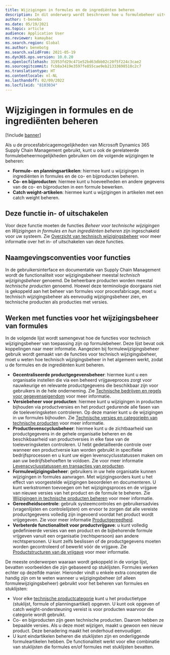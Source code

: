 ```yaml
---
title: Wijzigingen in formules en de ingrediënten beheren
description: In dit onderwerp wordt beschreven hoe u formulebeheer uitvoert en wijzigingen in de hoofdgegevens van de procesfabricage kunt beheren.
author: t-benebo
ms.date: 05/19/2021
ms.topic: article
audience: Application User
ms.reviewer: kamaybac
ms.search.region: Global
ms.author: benebotg
ms.search.validFrom: 2021-05-19
ms.dyn365.ops.version: 10.0.20
ms.openlocfilehash: 31953fd29c471e52bd63dbb02c20f5f224c3cae2
ms.sourcegitcommit: fcb8a3419e3597fe855cae9eb21333698518c2c7
ms.translationtype: HT
ms.contentlocale: nl-NL
ms.lasthandoff: 02/09/2022
ms.locfileid: "8103034"
---
```

# <a name="manage-changes-in-formulas-and-their-ingredients"></a>Wijzigingen in formules en de ingrediënten beheren

[!include [banner](../includes/banner.md)]

Als u de procesfabricagemogelijkheden van Microsoft Dynamics 365 Supply Chain Management gebruikt, kunt u ook de gerelateerde formulebeheermogelijkheden gebruiken om de volgende wijzigingen te beheren:

- **Formule- en planningsartikelen**: hiermee kunt u wijzigingen in ingrediënten in formules en de co- en bijproducten beheren.
- **Co- en bijproducten**: hiermee kunt u hoeveelheden en andere gegevens van de co- en bijproducten in een formule bewerken.
- **Catch weight-artikelen**: hiermee kunt u wijzigingen in artikelen met een catch weight beheren.

## <a name="turn-this-feature-on-or-off"></a>Deze functie in- of uitschakelen

Voor deze functie moeten de functies *Beheer voor technische wijzigingen* en *Wijzigingen in formules en hun ingrediënten beheren* zijn ingeschakeld voor uw systeem. Zie [Overzicht van technisch wijzigingsbeheer](product-engineering-overview.md) voor meer informatie over het in- of uitschakelen van deze functies.

## <a name="feature-naming-conventions"></a>Naamgevingsconventies voor functies

In de gebruikersinterface en documentatie van Supply Chain Management wordt de functionaliteit voor wijzigingsbeheer meestal *technisch wijzigingsbeheer* genoemd. De beheerbare producten worden meestal *technische producten* genoemd. Hoewel deze terminologie doorgaans niet is gekoppeld aan het beheer van formules voor procesfabricage, moet u technisch wijzigingsbeheer als eenvoudig wijzigingsbeheer zien, en technische producten als producties met versies.

## <a name="work-with-formula-change-management-features"></a>Werken met functies voor het wijzigingsbeheer van formules

In de volgende lijst wordt samengevat hoe de functies voor technisch wijzigingsbeheer van toepassing zijn op formulebeheer. Deze lijst bevat ook koppelingen naar meer informatie. Aangezien bij formulewijzigingsbeheer gebruik wordt gemaakt van de functies voor technisch wijzigingsbeheer, moet u weten hoe technisch wijzigingsbeheer in het algemeen werkt, zodat u de formules en de ingrediënten kunt beheren.

- **Gecentraliseerde productgegevensbeheer**: hiermee kunt u een organisatie instellen die via een beheerd vrijgaveproces zorgt voor nauwkeurige en relevante productgegevens die beschikbaar zijn voor gebruikers in de hele onderneming. Zie [Technische bedrijven en regels voor gegevenseigendom](engineering-org-data-ownership-rules.md) voor meer informatie.
- **Versiebeheer voor producten**: hiermee kunt u wijzigingen in producten bijhouden via productversies en het product gedurende alle fasen van de toeleveringsketen controleren. Op deze manier kunt u de wijzigingen in uw formules bijhouden. Zie [Technische versies en categorieën van technische producten](engineering-versions-product-category.md) voor meer informatie.
- **Productlevenscyclusbeheer**: hiermee kunt u de zichtbaarheid van productgegevens in de gehele organisatie beheren en de beschikbaarheid van productversies in elke fase van de toeleveringsketen controleren. U hebt gedetailleerde controle over wanneer een productversie kan worden gebruikt in specifieke bedrijfsprocessen en u kunt uw eigen levenscyclusstatussen maken om aan uw bedrijfsbehoeften te voldoen. Zie voor meer informatie [Levenscyclusstatussen en transacties van producten](product-lifecycle-state-transactions.md).
- **Formulewijzigingsbeheer**: gebruikers in uw hele organisatie kunnen wijzigingen in formules aanvragen. Met wijzigingsorders kunt u het effect van voorgestelde wijzigingen beoordelen en documenteren. U kunt werkstromen toevoegen om het wijzigingsproces en de vrijgave van nieuwe versies van het product en de formule te beheren. Zie [Wijzigingen in technische producten beheren](engineering-change-management.md) voor meer informatie.
- **Gereedheidscontrole**: gebruik systeemcontroles en gebruikersadvies (vragenlijsten en controlelijsten) om ervoor te zorgen dat alle vereiste productgegevens volledig zijn ingevoerd voordat het product wordt vrijgegeven. Zie voor meer informatie [Productgereedheid](product-readiness.md).
- **Verbeterde functionaliteit voor productvrijgave**: u kunt volledig gedefinieerde versies van een product en de bijbehorende formule vrijgeven vanuit een organisatie (rechtspersoon) aan andere rechtspersonen. U kunt zelfs beslissen of de productgegevens moeten worden gecontroleerd of bewerkt vóór de vrijgave. Zie [Productstructuren van de vrijgave](release-product-structure.md) voor meer informatie.

De meeste onderwerpen waaraan wordt gekoppeld in de vorige lijst, bevatten voorbeelden die zijn gebaseerd op stuklijsten. Formules werken echter op dezelfde manier. Hieronder vindt u enkele extra concepten die handig zijn om te weten wanneer u wijzigingsbeheer (of alleen formulewijzigingsbeheer) gebruikt voor het beheren van formules en stuklijsten:

- Voor elke [technische productcategorie](engineering-versions-product-category.md) kunt u het productietype (stuklijst, formule of planningsartikel) opgeven. U kunt ook opgeven of catch weight-ondersteuning vereist is voor producten waarvoor die categorie wordt gebruikt.
- Co- en bijproducten zijn geen technische producten. Daarom hebben ze bepaalde versies. Als u deze moet wijzigen, maakt u gewoon een nieuw product. Deze benadering maakt het onderhoud eenvoudiger.
- U kunt eindartikelen beheren die stuklijsten zijn en onderliggende formuleartikelen hebben. De functionaliteit werkt voor elke combinatie van stuklijsten die formules en/of formules met stuklijsten bevatten.
